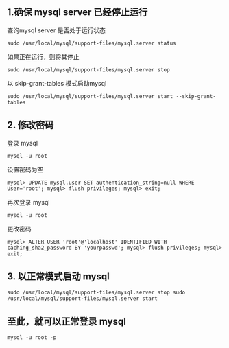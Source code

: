 ## 1.确保 mysql server 已经停止运行

查询mysql server 是否处于运行状态

`sudo /usr/local/mysql/support-files/mysql.server status `

如果正在运行，则将其停止

`sudo /usr/local/mysql/support-files/mysql.server stop `

以 skip-grant-tables 模式启动mysql

`sudo /usr/local/mysql/support-files/mysql.server start --skip-grant-tables `

## 2. 修改密码

登录 mysql

`mysql -u root `

设置密码为空

`mysql> UPDATE mysql.user SET authentication_string=null WHERE User='root'; mysql> flush privileges; mysql> exit; `

再次登录 mysql

`mysql -u root `

更改密码

`mysql> ALTER USER 'root'@'localhost' IDENTIFIED WITH caching_sha2_password BY 'yourpasswd'; mysql> flush privileges; mysql> exit; `

## 3. 以正常模式启动 mysql

`sudo /usr/local/mysql/support-files/mysql.server stop sudo /usr/local/mysql/support-files/mysql.server start `

## 至此，就可以正常登录 mysql

`mysql -u root -p `